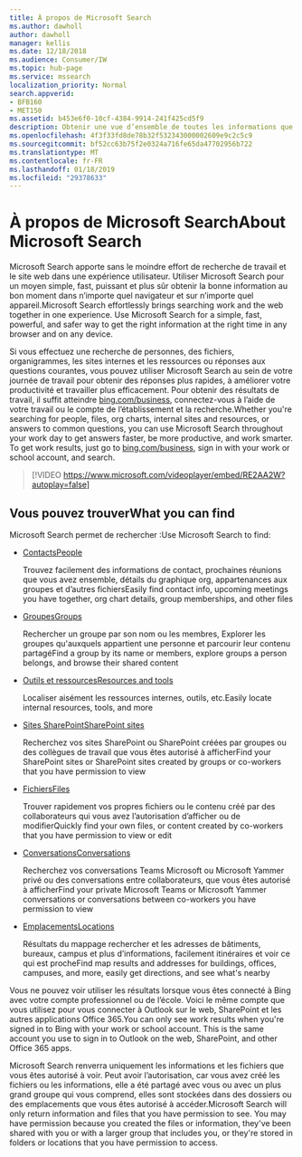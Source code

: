 ```yaml
---
title: À propos de Microsoft Search
ms.author: dawholl
author: dawholl
manager: kellis
ms.date: 12/18/2018
ms.audience: Consumer/IW
ms.topic: hub-page
ms.service: mssearch
localization_priority: Normal
search.appverid:
- BFB160
- MET150
ms.assetid: b453e6f0-10cf-4384-9914-241f425cd5f9
description: Obtenir une vue d’ensemble de toutes les informations que vous pouvez trouver lorsque vous utilisez Microsoft Search
ms.openlocfilehash: 4f3f33fd8de78b32f532343000002609e9c2c5c9
ms.sourcegitcommit: bf52cc63b75f2e0324a716fe65da47702956b722
ms.translationtype: MT
ms.contentlocale: fr-FR
ms.lasthandoff: 01/18/2019
ms.locfileid: "29378633"
---
```

# <a name="about-microsoft-search"></a><span data-ttu-id="b1997-103">À propos de Microsoft Search</span><span class="sxs-lookup"><span data-stu-id="b1997-103">About Microsoft Search</span></span>

<span data-ttu-id="b1997-p101">Microsoft Search apporte sans le moindre effort de recherche de travail et le site web dans une expérience utilisateur. Utiliser Microsoft Search pour un moyen simple, fast, puissant et plus sûr obtenir la bonne information au bon moment dans n’importe quel navigateur et sur n’importe quel appareil.</span><span class="sxs-lookup"><span data-stu-id="b1997-p101">Microsoft Search effortlessly brings searching work and the web together in one experience. Use Microsoft Search for a simple, fast, powerful, and safer way to get the right information at the right time in any browser and on any device.</span></span>
  
<span data-ttu-id="b1997-p102">Si vous effectuez une recherche de personnes, des fichiers, organigrammes, les sites internes et les ressources ou réponses aux questions courantes, vous pouvez utiliser Microsoft Search au sein de votre journée de travail pour obtenir des réponses plus rapides, à améliorer votre productivité et travailler plus efficacement. Pour obtenir des résultats de travail, il suffit atteindre [bing.com/business](https://www.bing.com/business), connectez-vous à l’aide de votre travail ou le compte de l’établissement et la recherche.</span><span class="sxs-lookup"><span data-stu-id="b1997-p102">Whether you're searching for people, files, org charts, internal sites and resources, or answers to common questions, you can use Microsoft Search throughout your work day to get answers faster, be more productive, and work smarter. To get work results, just go to [bing.com/business](https://www.bing.com/business), sign in with your work or school account, and search.</span></span> 
  
> [!VIDEO https://www.microsoft.com/videoplayer/embed/RE2AA2W?autoplay=false]

## <a name="what-you-can-find"></a><span data-ttu-id="b1997-108">Vous pouvez trouver</span><span class="sxs-lookup"><span data-stu-id="b1997-108">What you can find</span></span>
  
<span data-ttu-id="b1997-109">Microsoft Search permet de rechercher :</span><span class="sxs-lookup"><span data-stu-id="b1997-109">Use Microsoft Search to find:</span></span>
  
- [<span data-ttu-id="b1997-110">Contacts</span><span class="sxs-lookup"><span data-stu-id="b1997-110">People</span></span>](find-people-and-groups.md)
    
    <span data-ttu-id="b1997-111">Trouvez facilement des informations de contact, prochaines réunions que vous avez ensemble, détails du graphique org, appartenances aux groupes et d’autres fichiers</span><span class="sxs-lookup"><span data-stu-id="b1997-111">Easily find contact info, upcoming meetings you have together, org chart details, group memberships, and other files</span></span>
    
- [<span data-ttu-id="b1997-112">Groupes</span><span class="sxs-lookup"><span data-stu-id="b1997-112">Groups</span></span>](find-people-and-groups.md)
    
    <span data-ttu-id="b1997-113">Rechercher un groupe par son nom ou les membres, Explorer les groupes qu'auxquels appartient une personne et parcourir leur contenu partagé</span><span class="sxs-lookup"><span data-stu-id="b1997-113">Find a group by its name or members, explore groups a person belongs, and browse their shared content</span></span>
    
- [<span data-ttu-id="b1997-114">Outils et ressources</span><span class="sxs-lookup"><span data-stu-id="b1997-114">Resources and tools</span></span>](find-resources-tools-and-more.md)
    
    <span data-ttu-id="b1997-115">Localiser aisément les ressources internes, outils, etc.</span><span class="sxs-lookup"><span data-stu-id="b1997-115">Easily locate internal resources, tools, and more</span></span>
    
- [<span data-ttu-id="b1997-116">Sites SharePoint</span><span class="sxs-lookup"><span data-stu-id="b1997-116">SharePoint sites</span></span>](find-sharepoint-sites.md)
    
    <span data-ttu-id="b1997-117">Recherchez vos sites SharePoint ou SharePoint créées par groupes ou des collègues de travail que vous êtes autorisé à afficher</span><span class="sxs-lookup"><span data-stu-id="b1997-117">Find your SharePoint sites or SharePoint sites created by groups or co-workers that you have permission to view</span></span>
    
- [<span data-ttu-id="b1997-118">Fichiers</span><span class="sxs-lookup"><span data-stu-id="b1997-118">Files</span></span>](find-files.md)
    
    <span data-ttu-id="b1997-119">Trouver rapidement vos propres fichiers ou le contenu créé par des collaborateurs qui vous avez l’autorisation d’afficher ou de modifier</span><span class="sxs-lookup"><span data-stu-id="b1997-119">Quickly find your own files, or content created by co-workers that you have permission to view or edit</span></span>
    
- [<span data-ttu-id="b1997-120">Conversations</span><span class="sxs-lookup"><span data-stu-id="b1997-120">Conversations</span></span>](find-conversations.md)
    
    <span data-ttu-id="b1997-121">Recherchez vos conversations Teams Microsoft ou Microsoft Yammer privé ou des conversations entre collaborateurs, que vous êtes autorisé à afficher</span><span class="sxs-lookup"><span data-stu-id="b1997-121">Find your private Microsoft Teams or Microsoft Yammer conversations or conversations between co-workers you have permission to view</span></span>
    
- [<span data-ttu-id="b1997-122">Emplacements</span><span class="sxs-lookup"><span data-stu-id="b1997-122">Locations</span></span>](find-locations.md)
    
    <span data-ttu-id="b1997-123">Résultats du mappage rechercher et les adresses de bâtiments, bureaux, campus et plus d’informations, facilement itinéraires et voir ce qui est proche</span><span class="sxs-lookup"><span data-stu-id="b1997-123">Find map results and addresses for buildings, offices, campuses, and more, easily get directions, and see what's nearby</span></span>    
    
<span data-ttu-id="b1997-p103">Vous ne pouvez voir utiliser les résultats lorsque vous êtes connecté à Bing avec votre compte professionnel ou de l’école. Voici le même compte que vous utilisez pour vous connecter à Outlook sur le web, SharePoint et les autres applications Office 365.</span><span class="sxs-lookup"><span data-stu-id="b1997-p103">You can only see work results when you're signed in to Bing with your work or school account. This is the same account you use to sign in to Outlook on the web, SharePoint, and other Office 365 apps.</span></span> 
  
<span data-ttu-id="b1997-p104">Microsoft Search renverra uniquement les informations et les fichiers que vous êtes autorisé à voir. Peut avoir l’autorisation, car vous avez créé les fichiers ou les informations, elle a été partagé avec vous ou avec un plus grand groupe qui vous comprend, elles sont stockées dans des dossiers ou des emplacements que vous êtes autorisé à accéder.</span><span class="sxs-lookup"><span data-stu-id="b1997-p104">Microsoft Search will only return information and files that you have permission to see. You may have permission because you created the files or information, they've been shared with you or with a larger group that includes you, or they're stored in folders or locations that you have permission to access.</span></span>

  


